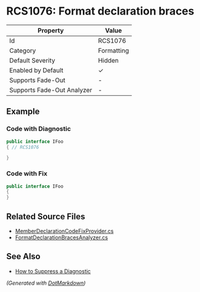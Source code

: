 # RCS1076: Format declaration braces

| Property                    | Value      |
| --------------------------- | ---------- |
| Id                          | RCS1076    |
| Category                    | Formatting |
| Default Severity            | Hidden     |
| Enabled by Default          | &#x2713;   |
| Supports Fade\-Out          | \-         |
| Supports Fade\-Out Analyzer | \-         |

## Example

### Code with Diagnostic

```csharp
public interface IFoo
{ // RCS1076

}
```

### Code with Fix

```csharp
public interface IFoo
{
}
```

## Related Source Files

* [MemberDeclarationCodeFixProvider.cs](../../src/Analyzers.CodeFixes/CSharp/CodeFixes/MemberDeclarationCodeFixProvider.cs)
* [FormatDeclarationBracesAnalyzer.cs](../../src/Analyzers/CSharp/Analysis/FormatDeclarationBracesAnalyzer.cs)

## See Also

* [How to Suppress a Diagnostic](../HowToConfigureAnalyzers.md#how-to-suppress-a-diagnostic)

*\(Generated with [DotMarkdown](http://github.com/JosefPihrt/DotMarkdown)\)*